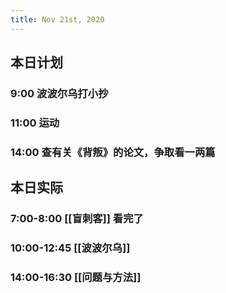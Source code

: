 ```yaml
---
title: Nov 21st, 2020
---
```


## 本日计划
### 9:00 波波尔乌打小抄
### 11:00 运动
### 14:00 查有关《背叛》的论文，争取看一两篇
## 本日实际
### 7:00-8:00 [[盲刺客]] 看完了
### 10:00-12:45 [[波波尔乌]]
### 14:00-16:30 [[问题与方法]]
### 
